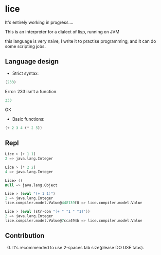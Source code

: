 # lice

It's entirely working in progress....

This is an interpreter for a dialect of lisp, running on JVM

this language is very naive, I write it to practise programming, and it can do some scripting jobs.

## Language design

+ Strict syntax:

```lisp
(233)
```

Error: 233 isn't a function

```lisp
233
```

OK

+ Basic functions:

```lisp
(+ 2 3 4 (* 2 5))
```

## Repl

```lisp
Lice > (+ 1 1)
2 => java.lang.Integer

Lice > (* 2 2)
4 => java.lang.Integer

Lice> ()
null => java.lang.Object

Lice > (eval "(+ 1 1)")
2 => java.lang.Integer
lice.compiler.model.Value@448139f0 => lice.compiler.model.Value

Lice > (eval (str-con "(+ " "1 " "1)"))
2 => java.lang.Integer
lice.compiler.model.Value@7cca494b => lice.compiler.model.Value
```

## Contribution

0. It's recommended to use 2-spaces tab size(please DO USE tabs).




